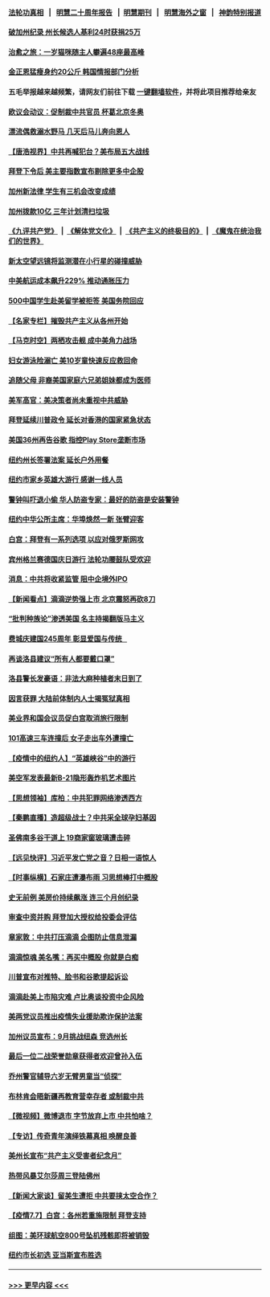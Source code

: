 #### [法轮功真相](https://github.com/gfw-breaker/truth/blob/master/README.md?t=0) &nbsp;&nbsp;|&nbsp;&nbsp; [明慧二十周年报告](https://github.com/gfw-breaker/mh-reports/blob/master/README.md?t=0) &nbsp;&nbsp;|&nbsp;&nbsp;[明慧期刊](https://github.com/gfw-breaker/mh-qikan) &nbsp;&nbsp;|&nbsp;&nbsp; [明慧海外之窗](https://github.com/gfw-breaker/mh-news/blob/master/README.md?t=0) &nbsp;&nbsp;|&nbsp;&nbsp; [神韵特别报道](https://github.com/gfw-breaker/mh-news/blob/master/shenyun.md?t=0)
#### [破加州纪录 州长候选人基利24时获捐25万](../pages/nsc412/n13076996.md?t=07090452) 
#### [治愈之旅：一岁猫咪随主人攀遍48座最高峰](../pages/nsc412/n13076392.md?t=07090452) 
#### [金正恩猛瘦身约20公斤 韩国情报部门分析](../pages/nsc412/n13076881.md?t=07090452) 
#### 五毛举报越来越频繁，请网友们前往下载 [一键翻墙软件](https://github.com/gfw-breaker/ssr-accounts)，并将此项目推荐给亲友
#### [欧议会动议：促制裁中共官员 杯葛北京冬奥](../pages/nsc412/n13076851.md?t=07090452) 
#### [漂流偶救溺水野马 几天后马儿奔向恩人](../pages/nsc412/n13073861.md?t=07090452) 
#### [【唐浩视界】中共再喊犯台？美布局五大战线](../pages/nsc412/n13076229.md?t=07090452) 
#### [拜登下令后 美主要指数宣布剔除更多中企股](../pages/nsc412/n13076668.md?t=07090452) 
#### [加州新法律 学生有三机会改变成绩](../pages/nsc412/n13076770.md?t=07090452) 
#### [加州拨款10亿 三年计划清扫垃圾](../pages/nsc412/n13076757.md?t=07090452) 
#### [《九评共产党》](https://github.com/begood0513/9ping.md/blob/master/README.md) &nbsp;|&nbsp; [《解体党文化》](../../../../jtdwh.md/blob/master/README.md)  &nbsp;|&nbsp; [《共产主义的终极目的》](../../../../gczydzjmd.md/blob/master/README.md) &nbsp;|&nbsp; [《魔鬼在统治我们的世界》](../../../../mgztzwmdsj.md/blob/master/README.md) 
#### [新太空望远镜将监测潜在小行星的碰撞威胁](../pages/nsc412/n13073761.md?t=07090452) 
#### [中美航运成本飙升229% 推动通胀压力](../pages/nsc412/n13076495.md?t=07090452) 
#### [500中国学生赴美留学被拒签 美国务院回应](../pages/nsc412/n13076589.md?t=07090452) 
#### [【名家专栏】摧毁共产主义从各州开始](../pages/nsc412/n13076376.md?t=07090452) 
#### [【马克时空】两栖攻击舰 成中美角力战场](../pages/nsc412/n13075909.md?t=07090452) 
#### [妇女游泳险溺亡 美10岁童快速反应救回命](../pages/nsc412/n13075871.md?t=07090452) 
#### [追随父母 非裔美国家庭六兄弟姐妹都成为医师](../pages/nsc412/n13075710.md?t=07090452) 
#### [美军高官：美决策者尚未重视中共威胁](../pages/nsc412/n13076117.md?t=07090452) 
#### [拜登延续川普政令 延长对香港的国家紧急状态](../pages/nsc412/n13075981.md?t=07090452) 
#### [美国36州再告谷歌 指控Play Store垄断市场](../pages/nsc412/n13075784.md?t=07090452) 
#### [纽约州长签署法案 延长户外用餐](../pages/nsc412/n13075458.md?t=07090452) 
#### [纽约市家乡英雄大游行 感谢一线人员](../pages/nsc412/n13075394.md?t=07090452) 
#### [警钟叫吓退小偷  华人防盗专家：最好的防盗是安装警钟](../pages/nsc412/n13075412.md?t=07090452) 
#### [纽约中华公所主席：华埠焕然一新 张臂迎客](../pages/nsc412/n13075374.md?t=07090452) 
#### [白宫：拜登有一系列选项 以应对俄罗斯网攻](../pages/nsc412/n13075433.md?t=07090452) 
#### [宾州格兰赛德国庆日游行 法轮功腰鼓队受欢迎](../pages/nsc412/n13075501.md?t=07090452) 
#### [消息：中共将收紧监管 阻中企境外IPO](../pages/nsc412/n13075213.md?t=07090452) 
#### [【新闻看点】滴滴逆势强上市 北京震怒再砍8刀](../pages/nsc412/n13074827.md?t=07090452) 
#### [“批判种族论”渗透美国  名主持揭翻版马主义](../pages/nsc412/n13075223.md?t=07090452) 
#### [费城庆建国245周年  彰显爱国与传统   ](../pages/nsc412/n13075139.md?t=07090452) 
#### [再谈洛县建议“所有人都要戴口罩”](../pages/nsc412/n13075148.md?t=07090452) 
#### [洛县警长发豪语：非法大麻种植者末日到了](../pages/nsc412/n13075126.md?t=07090452) 
#### [因言获罪 大陆前体制内人士揭冤狱真相](../pages/nsc412/n13075104.md?t=07090452) 
#### [美业界和国会议员促白宫取消旅行限制](../pages/nsc412/n13074891.md?t=07090452) 
#### [101高速三车连撞后 女子走出车外遭撞亡](../pages/nsc412/n13074973.md?t=07090452) 
#### [【疫情中的纽约人】“英雄峡谷”中的游行](../pages/nsc412/n13074885.md?t=07090452) 
#### [美空军发表最新B-21隐形轰炸机艺术图片](../pages/nsc412/n13074715.md?t=07090452) 
#### [【思想领袖】库柏：中共犯罪网络渗透西方](../pages/nsc412/n13031789.md?t=07090452) 
#### [【秦鹏直播】造超级战士？中共采全球孕妇基因](../pages/nsc412/n13074838.md?t=07090452) 
#### [圣佛南多谷干道上 19商家窗玻璃遭击碎](../pages/nsc412/n13074869.md?t=07090452) 
#### [【远见快评】习近平发亡党之音？日相一语惊人](../pages/nsc412/n13074809.md?t=07090452) 
#### [【时事纵横】石家庄遭瀑布雨 习思想棒打中概股](../pages/nsc412/n13074788.md?t=07090452) 
#### [史无前例 美房价持续飙涨 连三个月创纪录](../pages/nsc412/n13074735.md?t=07090452) 
#### [审查中资并购 拜登加大授权给投委会评估](../pages/nsc412/n13074626.md?t=07090452) 
#### [章家敦：中共打压滴滴 企图防止信息泄漏](../pages/nsc412/n13074640.md?t=07090452) 
#### [滴滴惊魂 美名嘴：再买中概股 你就是白痴](../pages/nsc412/n13074532.md?t=07090452) 
#### [川普宣布对推特、脸书和谷歌提起诉讼](../pages/nsc412/n13074514.md?t=07090452) 
#### [滴滴赴美上市陷灾难 卢比奥谈投资中企风险](../pages/nsc412/n13074219.md?t=07090452) 
#### [美两党议员推出疫情失业援助欺诈保护法案](../pages/nsc412/n13072853.md?t=07090452) 
#### [加州议员宣布：9月挑战纽森 竞选州长](../pages/nsc412/n13072711.md?t=07090452) 
#### [最后一位二战荣誉勋章获得者欢迎曾孙入伍](../pages/nsc412/n13071612.md?t=07090452) 
#### [乔州警官辅导六岁无臂男童当“侦探”](../pages/nsc412/n13071558.md?t=07090452) 
#### [布林肯会晤新疆再教育营幸存者 或制裁中共](../pages/nsc412/n13074039.md?t=07090452) 
#### [【微视频】微博退市 字节放弃上市 中共怕啥？](../pages/nsc412/n13074026.md?t=07090452) 
#### [【专访】传奇青年演绎铁幕真相 唤醒良善](../pages/nsc412/n13073090.md?t=07090452) 
#### [美州长宣布“共产主义受害者纪念月”](../pages/nsc412/n13074024.md?t=07090452) 
#### [热带风暴艾尔莎周三登陆佛州](../pages/nsc412/n13073926.md?t=07090452) 
#### [【新闻大家谈】留美生遭拒 中共要挟太空合作？](../pages/nsc412/n13072792.md?t=07090452) 
#### [【疫情7.7】白宫：各州若重施限制 拜登支持](../pages/nsc412/n13073459.md?t=07090452) 
#### [组图：美环球航空800号坠机残骸即将被销毁](../pages/nsc412/n13073586.md?t=07090452) 
#### [纽约市长初选 亚当斯宣布胜选](../pages/nsc412/n13073036.md?t=07090452) 

----
#### [ >>> 更早内容 <<< ](../indexes/nsc412-earlier.md)
